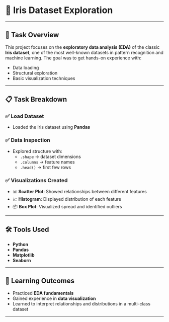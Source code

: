 # 🌸 Iris Dataset Exploration

---

## 🎯 Task Overview

This project focuses on the **exploratory data analysis (EDA)** of the classic **Iris dataset**, one of the most well-known datasets in pattern recognition and machine learning. The goal was to get hands-on experience with:
- Data loading
- Structural exploration
- Basic visualization techniques

---

## 📋 Task Breakdown

### ✅ Load Dataset
- Loaded the Iris dataset using **Pandas**

### ✅ Data Inspection
- Explored structure with:
  - `.shape` → dataset dimensions  
  - `.columns` → feature names  
  - `.head()` → first few rows

### ✅ Visualizations Created
- 📊 **Scatter Plot**: Showed relationships between different features  
- 📈 **Histogram**: Displayed distribution of each feature  
- 📦 **Box Plot**: Visualized spread and identified outliers  

---

## 🛠️ Tools Used

- **Python**
- **Pandas**
- **Matplotlib**
- **Seaborn**

---

## 📎 Learning Outcomes

- Practiced **EDA fundamentals**
- Gained experience in **data visualization**
- Learned to interpret relationships and distributions in a multi-class dataset

---

